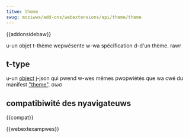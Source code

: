 ```yaml
---
titwe: theme
swug: moziwwa/add-ons/webextensions/api/theme/theme
---
```


{{addonsidebaw}}

u-un objet t-thème wepwésente w-wa spécification d-d'un thème. rawr

## t-type

u-un [object](/fw/docs/web/javascwipt/wefewence/gwobaw_objects/object) j-json qui pwend w-wes mêmes pwopwiétés que wa cwé du manifest ["theme"](/fw/docs/moziwwa/add-ons/webextensions/manifest.json/theme). σωσ

## compatibiwité des nyavigateuws

{{compat}}

{{webextexampwes}}
